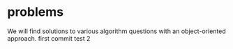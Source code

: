 # problems
We will find solutions to various algorithm questions with an object-oriented approach.
first commit test 2

